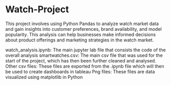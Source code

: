 # Watch-Project
This project involves using Python Pandas to analyze watch market data and gain insights into customer preferences, brand availability, and model popularity. This analysis can help businesses make informed decisions about product offerings and marketing strategies in the watch market.

watch_analysis.ipynb: The main jupyter lab file that consists the code of the overall analysis
smartwatches.csv: The main csv file that was used for the start of the project, which has then been further cleaned and analysed. 
Other csv files: These files are exported from the .ipynb file which will then be used to create dashboards in tableau
Png files: These files are data visualized using matplotlib in Python 
